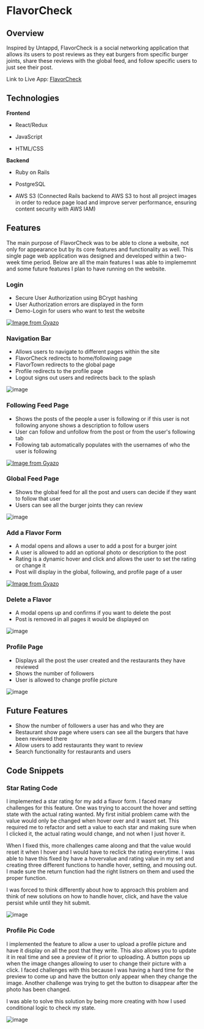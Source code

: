 # FlavorCheck

## Overview

Inspired by Untappd, FlavorCheck is a social networking application that allows its users to post reviews as they eat burgers from specific burger joints, share these reviews with the global feed, and follow specific users to just see their post.

Link to Live App: [FlavorCheck](https://flavorcheck.herokuapp.com/#/)

## Technologies

**Frontend**

* React/Redux

* JavaScript

* HTML/CSS

**Backend**

* Ruby on Rails

* PostgreSQL

* AWS S3 (Connected Rails backend to AWS S3 to host all project images in order to reduce page load and improve server performance, ensuring content security with AWS IAM)

## Features

The main purpose of FlavorCheck was to be able to clone a website, not only for appearance but by its core features and functionality as well. This single page web application was designed and developed within a two-week time period. Below are all the main features I was able to implememnt and some future features I plan to have running on the website.

### Login

* Secure User Authorization using BCrypt hashing
* User Authorization errors are displayed in the form
* Demo-Login for users who want to test the website

[![Image from Gyazo](https://i.gyazo.com/39ada824315bd3c4a8139c77cc7831b5.gif)](https://gyazo.com/39ada824315bd3c4a8139c77cc7831b5)

### Navigation Bar

* Allows users to navigate to different pages within the site
* FlavorCheck redirects to home/following page
* FlavorTown redirects to the global page 
* Profile redirects to the profile page
* Logout signs out users and redirects back to the splash

![image](https://github.com/jonathan-dwight/FlavorCheck/blob/master/app/assets/images/navbar.png)

### Following Feed Page

* Shows the posts of the people a user is following or if this user is not following anyone shows a description to follow users
* User can follow and unfollow from the post or from the user's following tab
* Following tab automatically populates with the usernames of who the user is following 

[![Image from Gyazo](https://i.gyazo.com/75d23d185b7d3a9356e1d3c715900a2a.gif)](https://gyazo.com/75d23d185b7d3a9356e1d3c715900a2a)

### Global Feed Page

* Shows the global feed for all the post and users can decide if they want to follow that user
* Users can see all the burger joints they can review

![image](https://github.com/jonathan-dwight/FlavorCheck/blob/master/app/assets/images/global-profile.png)

### Add a Flavor Form 

* A modal opens and allows a user to add a post for a burger joint
* A user is allowed to add an optional photo or description to the post
* Rating is a dynamic hover and click and allows the user to set the rating or change it
* Post will display in the global, following, and profile page of a user

[![Image from Gyazo](https://i.gyazo.com/d800a64bad544a973baa5c1ef5807daf.gif)](https://gyazo.com/d800a64bad544a973baa5c1ef5807daf)


### Delete a Flavor

* A modal opens up and confirms if you want to delete the post
* Post is removed in all pages it would be displayed on

![image](https://github.com/jonathan-dwight/FlavorCheck/blob/master/app/assets/images/Delete-pic.png)

### Profile Page

* Displays all the post the user created and the restaurants they have reviewed
* Shows the number of followers
* User is allowed to change profile picture

![image](https://github.com/jonathan-dwight/FlavorCheck/blob/master/app/assets/images/profile-page.gif)

## Future Features

* Show the number of followers a user has and who they are
* Restaurant show page where users can see all the burgers that have been reviewed there
* Allow users to add restaurants they want to review
* Search functionality for restaurants and users


## Code Snippets

### Star Rating Code 

I implemented a star rating for my add a flavor form. I faced many challenges for this feature. One was trying to account the hover and setting state with the actual rating wanted. My first initial problem came with the value would only be changed when hover over and it wasnt set. This required me to refactor and sett a value to each star and making sure when I clicked it, the actual rating would change, and not when I just hover it. 

When I fixed this, more challenges came aloong and that the value would reset it when I hover and I would have to reclick the rating everytime. I was able to have this fixed by have a hovervalue and rating value in my set and creating three different functions to handle hover, setting, and mousing out. I made sure the return function had the right listners on them and used the proper function.

I was forced to think differently about how to approach this problem and think of new solutions on how to handle hover, click, and have the value persist while until they hit submit.


![image](https://github.com/jonathan-dwight/FlavorCheck/blob/master/app/assets/images/star-ratingsnippet.png)


### Profile Pic Code

I implemented the feature to allow a user to upload a profile picture and have it display on all the post that they write. This also allows you to update it in real time and see a preview of it prior to uploading. A button pops up when the image changes allowing to user to change their picture with a click. I faced challenges with this because I was having a hard time for the preview to come up and have the button only appear when they change the image. Another challenge was trying to get the button to disappear after the photo has been changed.

I was able to solve this solution by being more creating with how I used conditional logic to check my state.

![image](https://github.com/jonathan-dwight/FlavorCheck/blob/master/app/assets/images/code-snippet-profile-pic.png)
